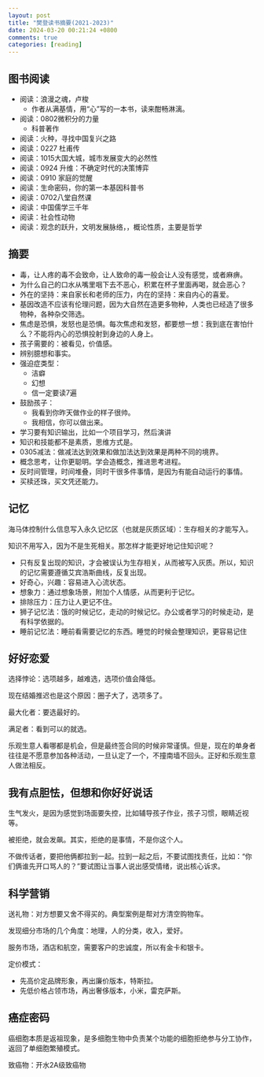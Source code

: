 ```yaml
---
layout: post
title: "樊登读书摘要(2021-2023)"
date: 2024-03-20 00:21:24 +0800
comments: true
categories: [reading]
---
```


<!-- more -->



## 图书阅读
* 阅读：浪漫之魂，卢梭
  * 作者从满基情，用“心”写的一本书，读来酣畅淋漓。
* 阅读：0802微积分的力量
  * 科普著作
* 阅读：火种，寻找中国复兴之路
* 阅读：0227 杜甫传
* 阅读：1015大国大城，城市发展变大的必然性
* 阅读：0924 升维：不确定时代的决策博弈
* 阅读：0910 家庭的觉醒
* 阅读：生命密码，你的第一本基因科普书
* 阅读：0702八堂自然课
* 阅读：中国儒学三千年
* 阅读：社会性动物
* 阅读：观念的跃升，文明发展脉络，，概论性质，主要是哲学


## 摘要
* 毒，让人疼的毒不会致命，让人致命的毒一般会让人没有感觉，或者麻痹。
* 为什么自己的口水从嘴里咽下去不恶心，积累在杯子里面再喝，就会恶心？
* 外在的坚持：来自家长和老师的压力，内在的坚持：来自内心的喜爱。
* 基因改造不应该有伦理问题，因为大自然在造更多物种，人类也已经造了很多物种，各种杂交筛选。
* 焦虑是恐惧，发怒也是恐惧。每次焦虑和发怒，都要想一想：我到底在害怕什么？不能将内心的恐惧投射到身边的人身上。
* 孩子需要的：被看见，价值感。
* 辨别臆想和事实。
* 强迫症类型：
  * 洁癖
  * 幻想
  * 信一定要读7遍
* 鼓励孩子：
  * 我看到你昨天做作业的样子很帅。
  * 我相信，你可以做出来。
* 学习要有知识输出，比如一个项目学习，然后演讲
* 知识和技能都不是素质，思维方式是。
* 0305减法：做减法达到效果和做加法达到效果是两种不同的境界。
* 概念思考，让你更聪明。学会造概念，推进思考进程。
* 反时间管理，时间堆叠，同时干很多件事情，是因为有能自动运行的事情。
* 买椟还珠，买文凭还能力。


## 记忆
海马体控制什么信息写入永久记忆区（也就是灰质区域）：生存相关的才能写入。

知识不用写入，因为不是生死相关。那怎样才能更好地记住知识呢？

* 只有反复出现的知识，才会被误认为生存相关，从而被写入灰质。所以，知识的记忆需要遵循艾宾浩斯曲线，反复出现。
* 好奇心，兴趣：容易进入心流状态。
* 想象力：通过想象场景，附加个人情感，从而更利于记忆。
* 排除压力：压力让人更记不住。
* 狮子记忆法：饿的时候记忆，走动的时候记忆。办公或者学习的时候走动，是有科学依据的。
* 睡前记忆法：睡前看需要记忆的东西。睡觉的时候会整理知识，更容易记住

## 好好恋爱
选择悖论：选项越多，越难选，选项价值会降低。

现在结婚推迟也是这个原因：圈子大了，选项多了。

最大化者：要选最好的。

满足者：看到可以的就选。

乐观生意人看哪都是机会，但是最终签合同的时候非常谨慎。但是，现在的单身者往往是不愿意参加各种活动，一旦认定了一个，不撞南墙不回头。正好和乐观生意人做法相反。

## 我有点胆怯，但想和你好好说话
生气发火，是因为感觉到场面要失控，比如辅导孩子作业，孩子习惯，眼睛近视等。

被拒绝，就会发飙。其实，拒绝的是事情，不是你这个人。

不做传话者，要把他俩都拉到一起。拉到一起之后，不要试图找责任，比如：“你们俩谁先开口骂人的？”要试图让当事人说出感受情绪，说出核心诉求。


## 科学营销
送礼物：对方想要又舍不得买的。典型案例是帮对方清空购物车。

发现细分市场的几个角度：地理，人的分类，收入，爱好。

服务市场，酒店和航空，需要客户的忠诚度，所以有金卡和银卡。

定价模式：

* 先高价定品牌形象，再出廉价版本，特斯拉。
* 先低价格占领市场，再出奢侈版本，小米，雷克萨斯。

## 癌症密码
癌细胞本质是返祖现象，是多细胞生物中负责某个功能的细胞拒绝参与分工协作，返回了单细胞繁殖模式。

致癌物：开水2A级致癌物

